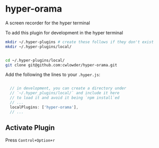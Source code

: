 # hyper-orama
A screen recorder for the hyper terminal

To add this plugin for development in the hyper terminal

```bash 
mkdir ~/.hyper-plugins # create these follows if they don't exist
mkdir ~/.hyper-plugins/local/ 

```

```bash 

cd ~/.hyper-plugins/local/
git clone git@github.com:cwlowder/hyper-orama.git
```


Add the following the lines to your `.hyper.js`:

```javascript

  // in development, you can create a directory under
  // `~/.hyper_plugins/local/` and include it here
  // to load it and avoid it being `npm install`ed
  // ... 
  localPlugins: ['hyper-orama'],
  // ... 

```

## Activate Plugin

Press `Control+Option+r`
 


